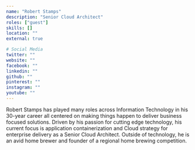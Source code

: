 ```yaml
---
name: "Robert Stamps"
description: "Senior Cloud Architect"
roles: ["guest"]
skills: []
location: ""
external: true

# Social Media
twitter: ""
website: ""
facebook: ""
linkedin: ""
github: ""
pinterest: ""
instagram: ""
youtube: ""
---
```

<!-- markdownlint-disable MD041-->
Robert Stamps has played many roles across Information Technology in his 30-year career all centered on making things happen to deliver business focused solutions. Driven by his passion for cutting edge technology, his current focus is application containerization and Cloud strategy for enterprise delivery as a Senior Cloud Architect. Outside of technology, he is an avid home brewer and founder of a regional home brewing competition.
